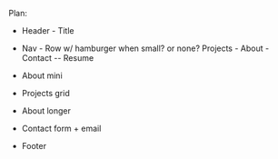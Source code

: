 Plan:

- Header - Title
- Nav - Row w/ hamburger when small? or none?  Projects - About - Contact -- Resume

- About mini
- Projects grid
- About longer
- Contact form + email

- Footer